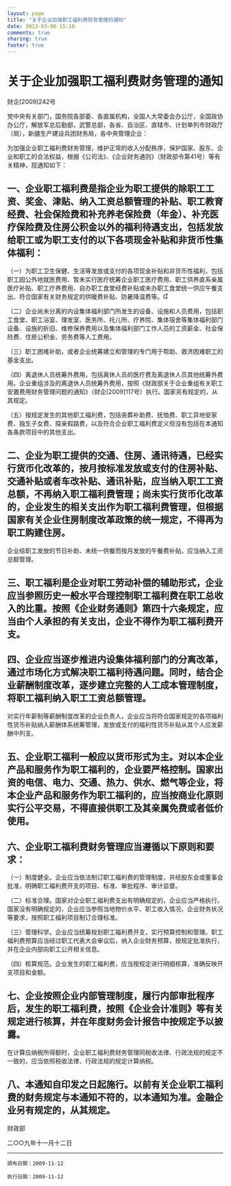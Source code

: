 ```yaml
---
layout: page
title: "关于企业加强职工福利费财务管理的通知"
date: 2013-03-06 15:10
comments: true
sharing: true
footer: true
---
```



关于企业加强职工福利费财务管理的通知
====================================

财企[2009]242号

党中央有关部门，国务院各部委、各直属机构，全国人大常委会办公厅，全国政协办公厅，解放军总后勤部，武警总部，各省、自治区、直辖市、计划单列市财政厅（局），新疆生产建设兵团财务局，各中央管理企业：

为加强企业职工福利费财务管理，维护正常的收入分配秩序，保护国家、股东、企业和职工的合法权益，根据《公司法》、《企业财务通则》（财政部令第41号）等有关精神，现通知如下：

## 一、企业职工福利费是指企业为职工提供的除职工工资、奖金、津贴、纳入工资总额管理的补贴、职工教育经费、社会保险费和补充养老保险费（年金）、补充医疗保险费及住房公积金以外的福利待遇支出，包括发放给职工或为职工支付的以下各项现金补贴和非货币性集体福利：

（一）为职工卫生保健、生活等发放或支付的各项现金补贴和非货币性福利，包括职工因公外地就医费用、暂未实行医疗统筹企业职工医疗费用、职工供养直系亲属医疗补贴、职工疗养费用、自办职工食堂经费补贴或未办职工食堂统一供应午餐支出、符合国家有关财务规定的供暖费补贴、防暑降温费等。

（二）企业尚未分离的内设集体福利部门所发生的设备、设施和人员费用，包括职工食堂、职工浴室、理发室、医务所、托儿所、疗养院、集体宿舍等集体福利部门设备、设施的折旧、维修保养费用以及集体福利部门工作人员的工资薪金、社会保险费、住房公积金、劳务费等人工费用。

（三）职工困难补助，或者企业统筹建立和管理的专门用于帮助、救济困难职工的基金支出。

（四）离退休人员统筹外费用，包括离休人员的医疗费及离退休人员其他统筹外费用。企业重组涉及的离退休人员统筹外费用，按照《财政部关于企业重组有关职工安置费用财务管理问题的通知》（财企[2009]117号）执行。国家另有规定的，从其规定。

（五）按规定发生的其他职工福利费，包括丧葬补助费、抚恤费、职工异地安家费、独生子女费、探亲假路费，以及符合企业职工福利费定义但没有包括在本通知各条款项目中的其他支出。

## 二、企业为职工提供的交通、住房、通讯待遇，已经实行货币化改革的，按月按标准发放或支付的住房补贴、交通补贴或者车改补贴、通讯补贴，应当纳入职工工资总额，不再纳入职工福利费管理；尚未实行货币化改革的，企业发生的相关支出作为职工福利费管理，但根据国家有关企业住房制度改革政策的统一规定，不得再为职工购建住房。

企业给职工发放的节日补助、未统一供餐而按月发放的午餐费补贴，应当纳入工资总额管理。

## 三、职工福利是企业对职工劳动补偿的辅助形式，企业应当参照历史一般水平合理控制职工福利费在职工总收入的比重。按照《企业财务通则》第四十六条规定，应当由个人承担的有关支出，企业不得作为职工福利费开支。

## 四、企业应当逐步推进内设集体福利部门的分离改革，通过市场化方式解决职工福利待遇问题。同时，结合企业薪酬制度改革，逐步建立完整的人工成本管理制度，将职工福利纳入职工工资总额管理。

对实行年薪制等薪酬制度改革的企业负责人，企业应当将符合国家规定的各项福利性货币补贴纳入薪酬体系统筹管理，发放或支付的福利性货币补贴从其个人应发薪酬中列支。

## 五、企业职工福利一般应以货币形式为主。对以本企业产品和服务作为职工福利的，企业要严格控制。国家出资的电信、电力、交通、热力、供水、燃气等企业，将本企业产品和服务作为职工福利的，应当按商业化原则实行公平交易，不得直接供职工及其亲属免费或者低价使用。

## 六、企业职工福利费财务管理应当遵循以下原则和要求：

（一）制度健全。企业应当依法制订职工福利费的管理制度，并经股东会或董事会批准，明确职工福利费开支的项目、标准、审批程序、审计监督。

（二）标准合理。国家对企业职工福利费支出有明确规定的，企业应当严格执行。国家没有明确规定的，企业应当参照当地物价水平、职工收入情况、企业财务状况等要求，按照职工福利项目制订合理标准。

（三）管理科学。企业应当统筹规划职工福利费开支，实行预算控制和管理。职工福利费预算应当经过职工代表大会审议后，纳入企业财务预算，按规定批准执行，并在企业内部向职工公开相关信息。

（四）核算规范。企业发生的职工福利费，应当按规定进行明细核算，准确反映开支项目和金额。

## 七、企业按照企业内部管理制度，履行内部审批程序后，发生的职工福利费，按照《企业会计准则》等有关规定进行核算，并在年度财务会计报告中按规定予以披露。

在计算应纳税所得额时，企业职工福利费财务管理同税收法律、行政法规的规定不一致的，应当依照税收法律、行政法规的规定计算纳税。

## 八、本通知自印发之日起施行。以前有关企业职工福利费的财务规定与本通知不符的，以本通知为准。金融企业另有规定的，从其规定。


财政部

二○○九年十一月十二日

----

	颁布日期：2009-11-12 

	执行日期：2009-11-12

